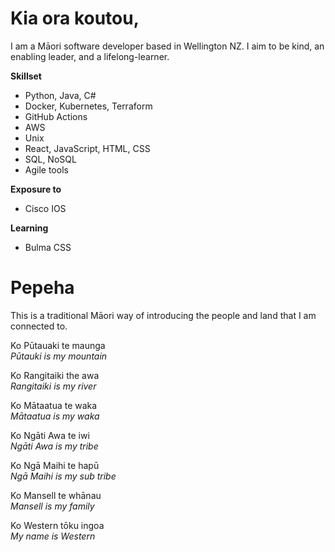 # Kia ora koutou,

I am a Māori software developer based in Wellington NZ. I aim to be kind, an enabling leader, and a lifelong-learner.

**Skillset**

- Python, Java, C#
- Docker, Kubernetes, Terraform
- GitHub Actions
- AWS
- Unix
- React, JavaScript, HTML, CSS
- SQL, NoSQL
- Agile tools

**Exposure to**

- Cisco IOS

**Learning**

- Bulma CSS

# Pepeha

This is a traditional Māori way of introducing the people and land that I am connected to.

Ko Pūtauaki te maunga    
*Pūtauki is my mountain*

Ko Rangitaiki the awa    
*Rangitaiki is my river*

Ko Mātaatua te waka    
*Mātaatua is my waka*

Ko Ngāti Awa te iwi    
*Ngāti Awa is my tribe*

Ko Ngā Maihi te hapū    
*Ngā Maihi is my sub tribe*

Ko Mansell te whānau    
*Mansell is my family*

Ko Western tōku ingoa    
*My name is Western*
